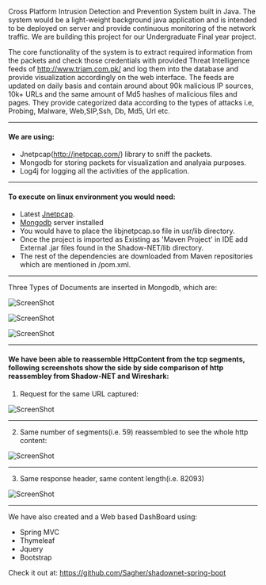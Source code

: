 Cross Platform Intrusion Detection and Prevention System built in Java. The system would be a light-weight background java application and is intended to be deployed on server and provide continuous monitoring of the network traffic. We are building this project for our Undergraduate Final year project. 

The core functionality of the system is to extract required information from the packets and check those credentials with provided Threat Intelligence feeds of http://www.triam.com.pk/ and log them into the database and provide visualization accordingly on the web interface. The feeds are updated on daily basis and contain around about 90k malicious IP sources, 10k+ URLs and the same amount of Md5 hashes of malicious files and pages. They provide categorized data according to the types of attacks i.e, Probing, Malware, Web,SIP,Ssh, Db, Md5, Url etc.

***
#### We are using:
  - Jnetpcap(http://jnetpcap.com/) library to sniff the packets. 
  - Mongodb for storing packets for visualization and analyaia purposes. 
  - Log4j for logging all the activities of the application.
***


#### To execute on linux environment you would need:
- Latest [Jnetpcap](http://jnetpcap.com/). 
- [Mongodb](https://www.mongodb.com/download-center?jmp=nav#community) server installed
- You would have to place the libjnetpcap.so file in usr/lib directory. 
- Once the project is imported as Existing as 'Maven Project' in IDE add External .jar files found in the Shadow-NET/lib directory. 
- The rest of the dependencies are downloaded from Maven repositories which are mentioned in /pom.xml.


___
Three Types of Documents are inserted in Mongodb, which are:

![ScreenShot](https://cloud.githubusercontent.com/assets/20042101/19209636/26f54f2e-8d28-11e6-827a-b8d2e92a2114.jpg)

![ScreenShot](https://cloud.githubusercontent.com/assets/20042101/19209637/26f769d0-8d28-11e6-853a-59dfe25b252f.jpg)

![ScreenShot](https://cloud.githubusercontent.com/assets/20042101/19209638/26f90b32-8d28-11e6-9fbb-7b2fc8907c49.jpg)


___
#### We have been able to reassemble HttpContent from the tcp segments, following screenshots show the side by side comparison of http reassembley from Shadow-NET and Wireshark:

1. Request for the same URL captured:

![ScreenShot](https://cloud.githubusercontent.com/assets/20042101/19209641/2c28b378-8d28-11e6-9f22-1c87027cfedb.jpg)
***
2. Same number of segments(i.e. 59) reassembled to see the whole http content:

![ScreenShot](https://cloud.githubusercontent.com/assets/20042101/19209642/3148a462-8d28-11e6-86c1-039358cbb2e2.jpg)

***
3. Same response header, same content length(i.e. 82093)

![ScreenShot](https://cloud.githubusercontent.com/assets/20042101/19209643/36544f4c-8d28-11e6-8069-cdddcb6303ac.jpg)



---
We have also created and a Web based DashBoard using:
- Spring MVC
- Thymeleaf
- Jquery
- Bootstrap

Check it out at: https://github.com/Sagher/shadownet-spring-boot

